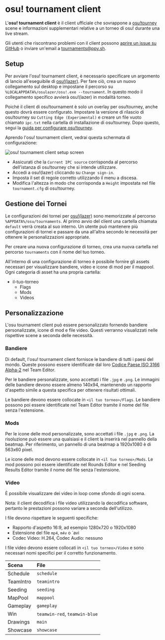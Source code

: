 # osu! tournament client

L'**osu! tournament client** è il client ufficiale che sovrappone a [osu!tourney](/wiki/osu!tourney) scene e informazioni supplementari relative a un torneo di osu! durante una live stream.

Gli utenti che riscontrano problemi con il client possono [aprire un issue su GitHub](https://github.com/ppy/osu/issues) o inviare un'email a [tournaments@ppy.sh](mailto:tournaments@ppy.sh).

## Setup

Per avviare l'osu! tournament client, è necessario specificare un argomento di lancio all'eseguibile di [osu!(lazer)](/wiki/Client/Release_stream/Lazer). Per fare ciò, crea un nuovo collegamento sul desktop e impostane il percorso su `%LOCALAPPDATA%/osulazer/osu!.exe --tournament`. In questo modo il collegamento specifico avvierà osu!(lazer) in modalità torneo.

Poiché il client di osu!tournament è solo un overlay per osu!tourney, anche questo dovrà essere configurato. Impostare la versione di rilascio di osu!tourney su `Cutting Edge (Experimental)` e creare un file vuoto chiamato `ipc.txt` nella cartella di installazione di osu!tourney. Dopo questo, segui la [guida per configurare osu!tourney](/wiki/osu!tourney/Setup).

Aprendo l'osu! tournament client, vedrai questa schermata di configurazione:

![osu! tournament client setup screen](img/setup-screen.png)

- Assicurati che la `Current IPC source` corrisponda al percorso dell'istanza di osu!tourney che si intende utilizzare.
- Accedi a osu!(lazer) cliccando su `Change sign-in`.
- Imposta il set di regole corretto utilizzando il menu a discesa.
- Modifica l'altezza in modo che corrisponda a `Height` impostata nel file `tournament.cfg` di osu!tourney.

## Gestione dei Tornei

Le configurazioni dei tornei per [osu!(lazer)](/wiki/Client/Release_stream/Lazer) sono memorizzate al percorso `%APPDATA%/osu/tournaments`. Al primo avvio del client una cartella chiamata `default` verrà creata al suo interno. Un utente può mantenere più configurazioni di tornei e passare da una all'altra secondo le necessità per ottenere le personalizzazioni appropriate.

Per creare una nuova configurazione di torneo, crea una nuova cartella nel percorso `tournaments` con il nome del tuo torneo.

All'interno di una configurazione di torneo è possibile fornire gli assets necessari per visualizzare bandiere, video e icone di mod per il mappool. Ogni categoria di asset ha una propria cartella:

- il-tuo-torneo
  - Flags
  - Mods
  - Videos

## Personalizzazione

L'osu tournament client può essere personalizzato fornendo bandiere personalizzate, icone di mod e file video. Questi verranno visualizzati nelle rispettive scene a seconda delle necessità.

### Bandiere

Di default, l'osu! tournament client fornisce le bandiere di tutti i paesi del mondo. Queste possono essere identificate dal loro [Codice Paese ISO 3166 Alpha-2](https://www.iso.org/iso-3166-country-codes.html) nel Team Editor.

Per le bandiere personalizzate, sono accettati i file `.jpg` e `.png`. Le immagini delle bandiere devono essere almeno 140x94, mantenendo un rapporto d'aspetto simile a questa specifica per ottenere risultati ottimali.

Le bandiere devono essere collocate in `<il tuo torneo>/Flags`. Le bandiere possono poi essere identificate nel Team Editor tramite il nome del file senza l'estensione.

### Mods

Per le icone delle mod personalizzate, sono accettati i file `.jpg` e `.png`. La risoluzione può essere una qualsiasi e il client la inserirà nel pannello della beatmap. Per riferimento, un pannello di una beatmap a 1920x1080 è di 563x60 pixel.

Le icone delle mod devono essere collocate in `<il tuo torneo>/Mods`. Le mod possono poi essere identificate nel Rounds Editor e nel Seeding Results Editor tramite il nome del file senza l'estensione.

### Video

È possibile visualizzare dei video in loop come sfondo di ogni scena.

Nota: il client decodifica i file video utilizzando la decodifica software, pertanto le prestazioni possono variare a seconda dell'utilizzo.

I file devono rispettare le seguenti specifiche:

- Rapporto d'aspetto 16:9, ad esempio 1280x720 o 1920x1080
- Estensione del file `mp4`, `m4v` o `avi
- Codec Video: H.264, Codec Audio: nessuno

I file video devono essere collocati in `<il tuo torneo>/Video` e sono necessari nomi specifici per il corretto funzionamento.

| Scena | File |
| :-- | :-- |
| Schedule | `schedule` |
| TeamIntro | `teamintro` |
| Seeding | `seeding` |
| MapPool | `mappool` |
| Gameplay | `gameplay` |
| Win | `teamwin-red`, `teamwin-blue` |
| Drawings | `main` |
| Showcase | `showcase` |
